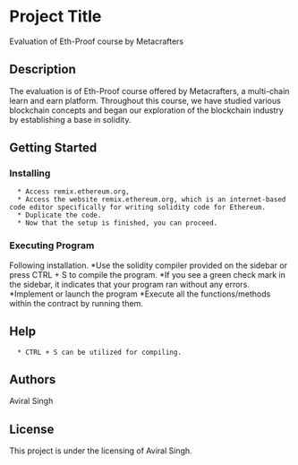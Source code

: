 # Project Title
Evaluation of Eth-Proof course by Metacrafters


## Description
The evaluation is of Eth-Proof course offered by Metacrafters, a multi-chain learn and earn platform. Throughout this course, we have studied various blockchain concepts and began our exploration of the blockchain industry by establishing a base in solidity.

## Getting Started
### Installing
      * Access remix.ethereum.org,
      * Access the website remix.ethereum.org, which is an internet-based code editor specifically for writing solidity code for Ethereum.
      * Duplicate the code.
      * Now that the setup is finished, you can proceed.

      
### Executing Program
Following installation.
*Use the solidity compiler provided on the sidebar or press CTRL + S to compile the program.
*If you see a green check mark in the sidebar, it indicates that your program ran without any errors.
*Implement or launch the program
*Execute all the functions/methods within the contract by running them.
## Help
      * CTRL + S can be utilized for compiling.

## Authors
Aviral Singh

## License
This project is under the licensing of Aviral Singh.

